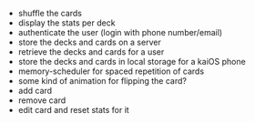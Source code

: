 
- shuffle the cards
- display the stats per deck
- authenticate the user (login with phone number/email)
- store the decks and cards on a server
- retrieve the decks and cards for a user
- store the decks and cards in local storage for a kaiOS phone
- memory-scheduler for spaced repetition of cards
- some kind of animation for flipping the card?
- add card
- remove card
- edit card and reset stats for it
